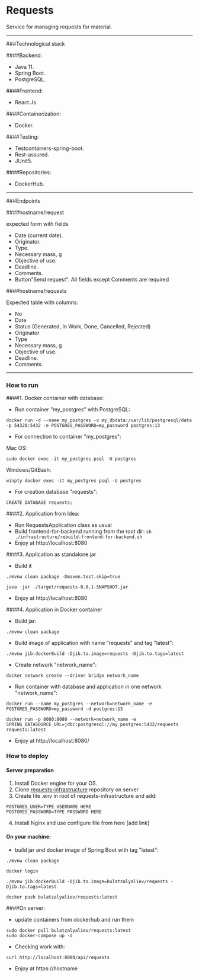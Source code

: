 # Requests
Service for managing requests for material.

----------------------------------
###Technological stack

####Backend:
- Java 11. 
- Spring Boot. 
- PostgreSQL.

####Frontend:
- React.Js.

####Containerization:
- Docker.

####Testing:
- Testcontainers-spring-boot.
- Rest-assured.
- JUnit5.

####Repositories:
- DockerHub.
----------------------------------
###Endpoints

####hostname/request

expected form with fields
- Date (current date).
- Originator.
- Type.
- Necessary mass, g
- Objective of use.
- Deadline.
- Comments.
- Button"Send request".
All fields except Comments are required

####hostname/requests

Expected table with columns:
- No
- Date
- Status (Generated, In Work, Done, Cancelled, Rejected)
- Originator
- Type
- Necessary mass, g
- Objective of use.
- Deadline.
- Comments.

----------------------------------
### How to run

####1. Docker container with database:

- Run container "my_postgres" with PostgreSQL:
```
docker run -d --name my_postgres -v my_dbdata:/var/lib/postgresql/data -p 54320:5432 -e POSTGRES_PASSWORD=my_password postgres:13
```

- For connection to container "my_postgres":

Mac OS:
```
sudo docker exec -it my_postgres psql -U postgres
```                 

Windows/GitBash:
```
winpty docker exec -it my_postgres psql -U postgres
```

- For creation database "requests":
```
CREATE DATABASE requests;
```


####2. Application from Idea:

* Run RequestsApplication class as usual
* Build frontend-for-backend running from the root dir: `sh ./infrastructure/rebuild-frontend-for-backend.sh`
* Enjoy at http://localhost:8080

####3. Application as standalone jar

* Build it
```shell
./mvnw clean package -Dmaven.test.skip=true

java -jar ./target/requests-0.0.1-SNAPSHOT.jar
```

* Enjoy at http://localhost:8080

####4. Application in Docker container

- Build jar:
```
./mvnw clean package
```

- Build image of application with name "requests" and tag "latest":
 ```
./mvnw jib:dockerBuild -Djib.to.image=requests -Djib.to.tags=latest
 ```

- Create network "network_name":
```
docker network create --driver bridge network_name
```

- Run container with database and application in one network "network_name":

```
docker run --name my_postgres --network=network_name -e POSTGRES_PASSWORD=my_password -d postgres:13
````

```
docker run -p 8080:8080 --network=network_name -e SPRING_DATASOURCE_URL=jdbc:postgresql://my_postgres:5432/requests requests:latest
```

- Enjoy at http://localhost:8080/


### How to deploy

#### Server preparation

1. Install Docker engine for your OS.
2. Clone [requests-infrastructure](https://github.com/bzalyaliev/requests-infrastructure) repository on server
3. Create file .env in root of requests-infrastructure and add:
```
POSTGRES_USER=TYPE USERNAME HERE
POSTGRES_PASSWORD=TYPE PASSWORD HERE
```
4. Install Nginx and use configure file from here [add link]

#### On your machine:

* build jar and docker image of Spring Boot with tag "latest":

```
./mvnw clean package
```

```
docker login
```

```
./mvnw jib:dockerBuild -Djib.to.image=bulatzalyaliev/requests -Djib.to.tags=latest
```

```
docker push bulatzalyaliev/requests:latest

```

####On server:

- update containers from dockerhub and run them
```
sudo docker pull bulatzalyaliev/requests:latest
sudo docker-compose up -d
```
- Checking work with:

```
curl http://localhost:8080/api/requests
```

- Enjoy at https://hostname



